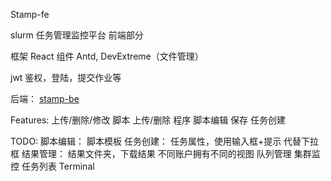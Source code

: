 Stamp-fe

slurm 任务管理监控平台 前端部分

框架 React
组件 Antd, DevExtreme（文件管理）

jwt 鉴权，登陆，提交作业等

后端：
[stamp-be](https://github.com/hyc3z/stamp-be)

Features:
上传/删除/修改 脚本
上传/删除 程序
脚本编辑 保存
任务创建

TODO:
脚本编辑： 脚本模板
任务创建： 任务属性，使用输入框+提示 代替下拉框
结果管理： 结果文件夹，下载结果
不同账户拥有不同的视图
队列管理
集群监控
任务列表
Terminal
